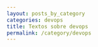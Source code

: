 ```yaml
---
layout: posts_by_category
categories: devops
title: Textos sobre devops
permalink: /category/devops
---
```

